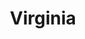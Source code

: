 ---
title:			"Virginia"
post_path:	2017-11-22-virginia
lon:				-77.3254
lat:				38.8015
date_start:	2017_11_22
date_end:		2017_11_26
metadata:
  - title:  cities
    list:
      - Fairfax Station
  - title:  countries
    list:
      - The United States
  - title:  continents
    list:
      - North America
photos:
  - ext:		02.jpg
    class:	horizontal
  - ext:		01.jpg
    class:	vertical
---